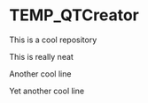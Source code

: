 # TEMP_QTCreator

This is a cool repository

This is really neat

Another cool line

Yet another cool line
